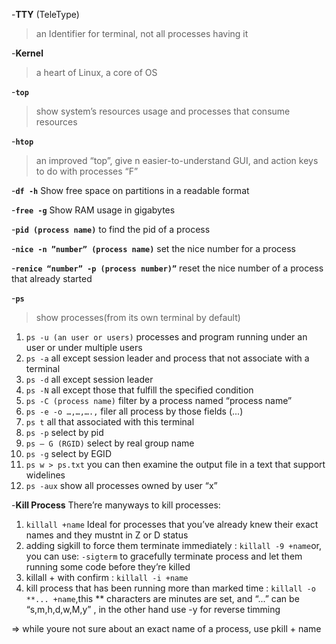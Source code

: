 -**TTY** (TeleType)

> an Identifier for terminal, not all processes having it 

-**Kernel**

> a heart of Linux, a core of OS

-**`top`**

> show system’s resources usage and processes that consume resources 

-**`htop`** 

> an improved “top”, give n easier-to-understand GUI, and action keys 
to do with processes “F”


-**`df -h`** Show free space on partitions in a readable format

-**`free -g`** Show RAM usage in gigabytes 

-**`pid (process name)`** to find the pid of a process

-**`nice -n ”number” (process name)`** set the nice number for a process 

-**`renice “number” -p (process number)”`** reset the nice number of a process that already started

-**`ps`**

> show processes(from its own terminal by default)

1. `ps -u (an user or users)` processes and program running under an user or under multiple users
2. `ps -a` all except session leader and process that not associate with a terminal
3. `ps -d` all except session leader 
4. `ps -N` all except those that fulfill the specified condition 
5. `ps -C (process name)` filter by a process named “process name”
6. `ps -e -o …,…,….,` filer all process by those fields (...)
7. `ps t` all that associated with this terminal
8. `ps -p` select by pid 
9. `ps – G (RGID)` select by real group name
10. `ps -g` select by EGID
11. `ps w > ps.txt`  you can then examine the output file in a text that support widelines
12. `ps -aux`  show all processes owned by user “x”


-**Kill Process** There’re manyways to kill processes:

1. `killall +name` Ideal for processes that you’ve already knew their exact names and they mustnt in Z or D status
2. adding sigkill to force them terminate immediately : `killall -9 +name`or, you can use: `-sigterm` to gracefully terminate process and let them running some code before they’re killed
3. killall + with confirm : `killall -i +name`
4. kill process that has been running more than marked time : `killall -o **... +name`,this ** characters are minutes are set, and “...” can be “s,m,h,d,w,M,y” , in the other hand use -y for reverse timming
	
=> while youre not sure about an exact name of a process, use pkill + name 
